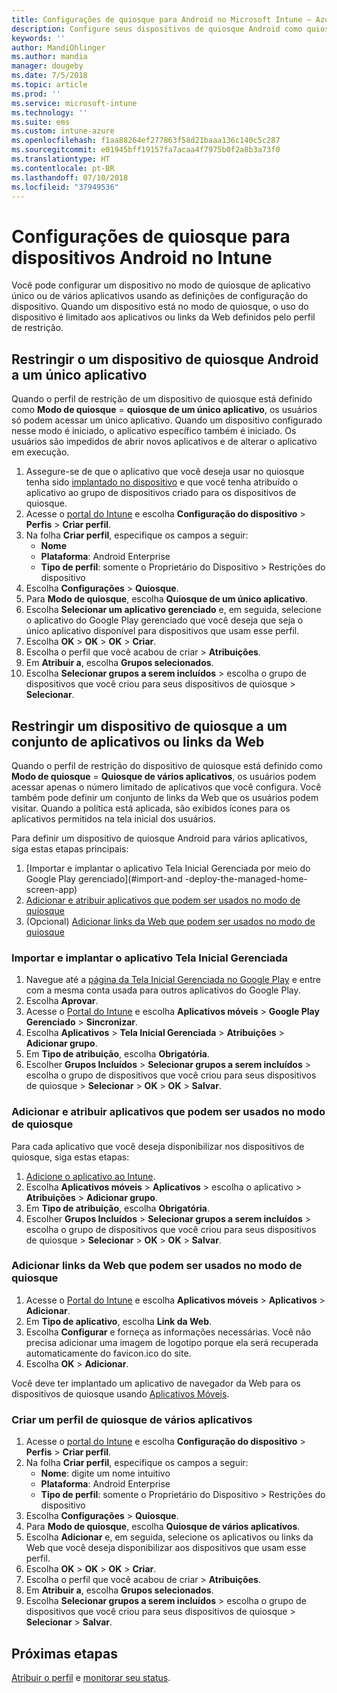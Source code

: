 ```yaml
---
title: Configurações de quiosque para Android no Microsoft Intune – Azure | Microsoft Docs
description: Configure seus dispositivos de quiosque Android como quiosques de um único aplicativo e de vários aplicativos.
keywords: ''
author: MandiOhlinger
ms.author: mandia
manager: dougeby
ms.date: 7/5/2018
ms.topic: article
ms.prod: ''
ms.service: microsoft-intune
ms.technology: ''
ms.suite: ems
ms.custom: intune-azure
ms.openlocfilehash: f1aa88264ef277863f58d21baaa136c140c5c287
ms.sourcegitcommit: e01945bff19157fa7acaa4f7975b0f2a8b3a73f0
ms.translationtype: HT
ms.contentlocale: pt-BR
ms.lasthandoff: 07/10/2018
ms.locfileid: "37949536"
---
```

# <a name="kiosk-settings-for-android-devices-in-intune"></a>Configurações de quiosque para dispositivos Android no Intune

Você pode configurar um dispositivo no modo de quiosque de aplicativo único ou de vários aplicativos usando as definições de configuração do dispositivo. Quando um dispositivo está no modo de quiosque, o uso do dispositivo é limitado aos aplicativos ou links da Web definidos pelo perfil de restrição. 

## <a name="restrict-an-android-kiosk-device-to-a-single-app"></a>Restringir o um dispositivo de quiosque Android a um único aplicativo

Quando o perfil de restrição de um dispositivo de quiosque está definido como **Modo de quiosque** = **quiosque de um único aplicativo**, os usuários só podem acessar um único aplicativo. Quando um dispositivo configurado nesse modo é iniciado, o aplicativo específico também é iniciado. Os usuários são impedidos de abrir novos aplicativos e de alterar o aplicativo em execução.

1. Assegure-se de que o aplicativo que você deseja usar no quiosque tenha sido [implantado no dispositivo](apps-deploy.md) e que você tenha atribuído o aplicativo ao grupo de dispositivos criado para os dispositivos de quiosque.
2. Acesse o [portal do Intune](https://portal.azure.com) e escolha **Configuração do dispositivo** > **Perfis** > **Criar perfil**.
3. Na folha **Criar perfil**, especifique os campos a seguir:
     - **Nome**
     - **Plataforma**: Android Enterprise
     - **Tipo de perfil**: somente o Proprietário do Dispositivo > Restrições do dispositivo
4. Escolha **Configurações** > **Quiosque**.
5. Para **Modo de quiosque**, escolha **Quiosque de um único aplicativo**.
6. Escolha **Selecionar um aplicativo gerenciado** e, em seguida, selecione o aplicativo do Google Play gerenciado que você deseja que seja o único aplicativo disponível para dispositivos que usam esse perfil.
7. Escolha **OK** > **OK** > **OK** > **Criar**.
8. Escolha o perfil que você acabou de criar > **Atribuições**.
9. Em **Atribuir a**, escolha **Grupos selecionados**.
10. Escolha **Selecionar grupos a serem incluídos** > escolha o grupo de dispositivos que você criou para seus dispositivos de quiosque > **Selecionar**.

## <a name="restrict-a-kiosk-device-to-a-set-of-apps-or-web-links"></a>Restringir um dispositivo de quiosque a um conjunto de aplicativos ou links da Web

Quando o perfil de restrição do dispositivo de quiosque está definido como **Modo de quiosque** = **Quiosque de vários aplicativos**, os usuários podem acessar apenas o número limitado de aplicativos que você configura. Você também pode definir um conjunto de links da Web que os usuários podem visitar. Quando a política está aplicada, são exibidos ícones para os aplicativos permitidos na tela inicial dos usuários.

Para definir um dispositivo de quiosque Android para vários aplicativos, siga estas etapas principais:

1. [Importar e implantar o aplicativo Tela Inicial Gerenciada por meio do Google Play gerenciado](#import-and -deploy-the-managed-home-screen-app)
2. [Adicionar e atribuir aplicativos que podem ser usados no modo de quiosque](#add-and-assign-apps-that-can-be-used-in-kiosk-mode)
3. (Opcional) [Adicionar links da Web que podem ser usados no modo de quiosque](#add-web-links-that-can-be-used-in-kiosk-mode)

### <a name="import-and-deply-the-managed-home-screen-app"></a>Importar e implantar o aplicativo Tela Inicial Gerenciada

1. Navegue até a [página da Tela Inicial Gerenciada no Google Play](https://play.google.com/work/apps/details?id=com.microsoft.launcher.enterprise) e entre com a mesma conta usada para outros aplicativos do Google Play.
2. Escolha **Aprovar**.
3. Acesse o [Portal do Intune](https://portal.azure.com) e escolha **Aplicativos móveis** > **Google Play Gerenciado** > **Sincronizar**.
4. Escolha **Aplicativos** > **Tela Inicial Gerenciada** > **Atribuições** > **Adicionar grupo**.
5. Em **Tipo de atribuição**, escolha **Obrigatória**.
6. Escolher **Grupos Incluídos** > **Selecionar grupos a serem incluídos** > escolha o grupo de dispositivos que você criou para seus dispositivos de quiosque > **Selecionar** > **OK** > **OK** > **Salvar**.

### <a name="add-and-assign-apps-that-can-be-used-in-kiosk-mode"></a>Adicionar e atribuir aplicativos que podem ser usados no modo de quiosque

Para cada aplicativo que você deseja disponibilizar nos dispositivos de quiosque, siga estas etapas:

1. [Adicione o aplicativo ao Intune](store-apps-android.md).
2. Escolha **Aplicativos móveis** > **Aplicativos** > escolha o aplicativo > **Atribuições** > **Adicionar grupo**.
3. Em **Tipo de atribuição**, escolha **Obrigatória**.
4. Escolher **Grupos Incluídos** > **Selecionar grupos a serem incluídos** > escolha o grupo de dispositivos que você criou para seus dispositivos de quiosque > **Selecionar** > **OK** > **OK** > **Salvar**.

### <a name="add-web-links-that-can-be-used-in-kiosk-mode"></a>Adicionar links da Web que podem ser usados no modo de quiosque

1. Acesse o [Portal do Intune](https://portal.azure.com) e escolha **Aplicativos móveis** > **Aplicativos** > **Adicionar**.
2. Em **Tipo de aplicativo**, escolha **Link da Web**.
3. Escolha **Configurar** e forneça as informações necessárias. Você não precisa adicionar uma imagem de logotipo porque ela será recuperada automaticamente do favicon.ico do site.
4. Escolha **OK** > **Adicionar**.

Você deve ter implantado um aplicativo de navegador da Web para os dispositivos de quiosque usando [Aplicativos Móveis](apps-add.md).

### <a name="create-a-multi-app-kiosk-profile"></a>Criar um perfil de quiosque de vários aplicativos

1. Acesse o [portal do Intune](https://portal.azure.com) e escolha **Configuração do dispositivo** > **Perfis** > **Criar perfil**.
3. Na folha **Criar perfil**, especifique os campos a seguir:
     - **Nome**: digite um nome intuitivo
     - **Plataforma**: Android Enterprise
     - **Tipo de perfil**: somente o Proprietário do Dispositivo > Restrições do dispositivo
4. Escolha **Configurações** > **Quiosque**.
5. Para **Modo de quiosque**, escolha **Quiosque de vários aplicativos**.
6. Escolha **Adicionar** e, em seguida, selecione os aplicativos ou links da Web que você deseja disponibilizar aos dispositivos que usam esse perfil.
7. Escolha **OK** > **OK** > **OK** > **Criar**.
8. Escolha o perfil que você acabou de criar > **Atribuições**.
9. Em **Atribuir a**, escolha **Grupos selecionados**.
10. Escolha **Selecionar grupos a serem incluídos** > escolha o grupo de dispositivos que você criou para seus dispositivos de quiosque > **Selecionar** > **Salvar**.

## <a name="next-steps"></a>Próximas etapas
[Atribuir o perfil](device-profile-assign.md) e [monitorar seu status](device-profile-monitor.md).
